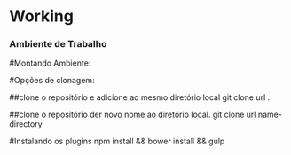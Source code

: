 # Working
### Ambiente de Trabalho

#Montando Ambiente:

#Opções de clonagem:

##clone o repositório e adicione ao mesmo diretório local
git clone url .

##clone o repositório der novo nome ao diretório
local.
git clone url name-directory

#Instalando os plugins
npm install && bower install && gulp